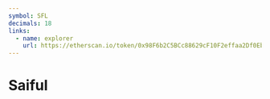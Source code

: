 ```yaml
---
symbol: SFL
decimals: 18
links:
  - name: explorer
    url: https://etherscan.io/token/0x98F6b2C5BCc88629cF10F2effaa2Df0Ebc16E92D
---
```


# Saiful
